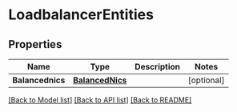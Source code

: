# LoadbalancerEntities

## Properties

Name | Type | Description | Notes
------------ | ------------- | ------------- | -------------
**Balancednics** | [**BalancedNics**](BalancedNics.md) |  | [optional] 

[[Back to Model list]](../README.md#documentation-for-models) [[Back to API list]](../README.md#documentation-for-api-endpoints) [[Back to README]](../README.md)


